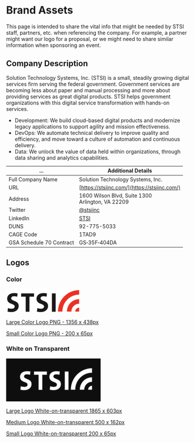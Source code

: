 # Brand Assets

This page is intended to share the vital info that might be needed by STSI staff, partners, etc. when referencing the company. For example, a partner might want our logo for a proposal, or we might need to share similar information when sponsoring an event.

## Company Description

Solution Technology Systems, Inc. (STSI) is a small, steadily growing digital services firm serving the federal government. Government services are becoming less about paper and manual processing and more about providing services as great digital products. STSI helps government organizations with this digital service transformation with hands-on services.

* Development: We build cloud-based digital products and modernize legacy applications to support agility and mission effectiveness.
* DevOps: We automate technical delivery to improve quality and efficiency, and move toward a culture of automation and continuous delivery.
* Data: We unlock the value of data held within organizations, through data sharing and analytics capabilities.

... | Additional Details
------- | -----
Full Company Name | Solution Technology Systems, Inc.
URL | [https://stsiinc.com/](https://stsiinc.com/)
Address | 1600 Wilson Blvd, Suite 1300 <br /> Arlington, VA 22209
Twitter | [@stsiinc](https://twitter.com/stsiinc)
LinkedIn | [STSI](https://www.linkedin.com/company/stsi/)
DUNS | 92-775-5033
CAGE Code | 1TAD9
GSA Schedule 70 Contract | GS‐35F‐404DA

## Logos

### Color

![STSI Color Logo](stsi_logo_200.png)

[Large Color Logo PNG - 1356 x 438px](stsi_logo_large.png)

[Small Color Logo PNG - 200 x 65px](stsi_logo_200.png)

### White on Transparent

![STSI White Logo](white-logo-preview.png)

[Large Logo White-on-transparent 1865 x 603px](STSI_white_large.png) 

[Medium Logo White-on-transparent 500 x 162px](STSI_white_500x162.png) 

[Small Logo White-on-transparent 200 x 65px](STSI_white_200x65.png)
